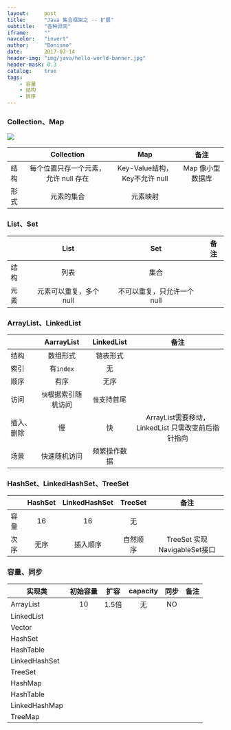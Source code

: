 ```yaml
---
layout:     post
title:      "Java 集合框架之 -- 扩展"
subtitle:   "各种异同"
iframe:     ""
navcolor:   "invert"
author:     "Bonismo"
date:       2017-07-14
header-img: "img/java/hello-world-banner.jpg"
header-mask: 0.3
catalog:    true
tags:
    - 容量
    - 结构
    - 排序
---
```



### Collection、Map

<div>
    <img src="https://github.com/StayHungryStayFoolish/stayhungrystayfoolish.github.io/blob/master/img/java/collection.jpg?raw=true" />
</div>


||Collection|Map|备注|
|---|:---:|:---:|:---:|
|结构|每个位置只存一个元素，允许 null 存在|Key-Value结构，Key不允许 null|Map 像小型数据库|
|形式|元素的集合|元素映射||

### List、Set

||List|Set|备注|
|---|:---:|:---:|:---:|
|结构|列表|集合||
|元素|元素可以重复，多个 null|不可以重复，只允许一个 null||

### ArrayList、LinkedList

||AarrayList|LinkedList|备注|
|---|:---:|:---:|:---:|
|结构|数组形式|链表形式||
|索引|有`index`|无||
|顺序|有序|无序||
|访问|`快`根据索引随机访问|`慢`支持首尾||
|插入、删除|慢|快|ArrayList需要移动，LinkedList 只需改变前后指针指向|
|场景|快速随机访问|频繁操作数据||

### HashSet、LinkedHashSet、TreeSet
||HashSet|LinkedHashSet|TreeSet|备注|
|---|:---:|:---:|:---:|:---:|
|容量|16|16|无||
|次序|无序|插入顺序|自然顺序|TreeSet 实现 NavigableSet接口|

### 容量、同步

|实现类|初始容量|扩容|capacity|同步|备注|
|---|:---:|:---:|:---:|:---:|:---:|
|ArrayList|10|1.5倍|无|NO||
|LinkedList|||||
|Vector|||||||
|HashSet||||||
|HashTable||||||
|LinkedHashSet||||||
|TreeSet||||||
|HashMap||||||
|HashTable||||||
|LinkedHashMap||||||
|TreeMap||||||
